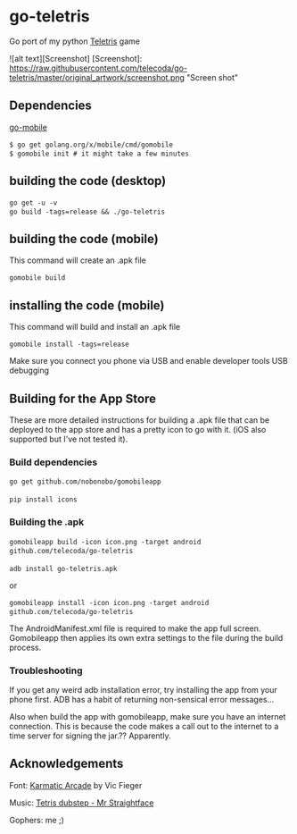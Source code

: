 # go-teletris
Go port of my python [Teletris](https://github.com/telecoda/teletris) game

![alt text][Screenshot]
[Screenshot]: https://raw.githubusercontent.com/telecoda/go-teletris/master/original_artwork/screenshot.png "Screen shot"

## Dependencies
[go-mobile](https://github.com/golang/go/wiki/Mobile)

    $ go get golang.org/x/mobile/cmd/gomobile
    $ gomobile init # it might take a few minutes

## building the code (desktop)

    go get -u -v
    go build -tags=release && ./go-teletris

   
## building the code (mobile)
This command will create an .apk file

    gomobile build


## installing the code (mobile)
This command will build and install an .apk file

    gomobile install -tags=release

Make sure you connect you phone via USB and enable developer tools USB debugging

## Building for the App Store
These are more detailed instructions for building a .apk file that can be deployed to the app store and has a pretty icon to go with it. (iOS also supported but I've not tested it).

### Build dependencies

    go get github.com/nobonobo/gomobileapp
    
    pip install icons
    
### Building the .apk

    gomobileapp build -icon icon.png -target android github.com/telecoda/go-teletris

	adb install go-teletris.apk

or

    gomobileapp install -icon icon.png -target android github.com/telecoda/go-teletris


The AndroidManifest.xml file is required to make the app full screen.  Gomobileapp then applies its own extra settings to the file during the build process.

### Troubleshooting
If you get any weird adb installation error, try installing the app from your phone first.  ADB has a habit of returning non-sensical error messages...

Also when build the app with gomobileapp, make sure you have an internet connection.  This is because the code makes a call out to the internet to a time server for signing the jar.?? Apparently.

## Acknowledgements

Font: [Karmatic Arcade](http://www.1001freefonts.com/karmatic_arcade.font) by Vic Fieger

Music: [Tetris dubstep - Mr Straightface](https://soundcloud.com/kaseythompson/tetris-dubstep-remix-free)

Gophers: me ;)

